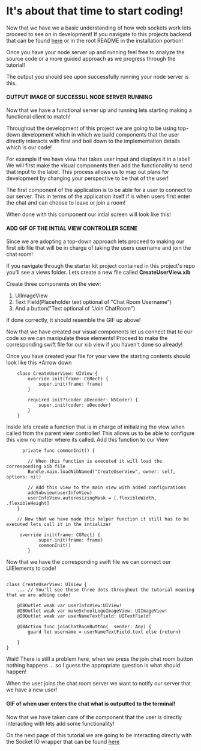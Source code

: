 # It's about that time to start coding! 

Now that we have we a basic understanding of how web sockets work lets proceed to see on in development! If you navigate to this projects backend that can be found [here](https://github.com/Make-School-Labs/Make-ChatRooms-Backend) or in the root README in the installation portion!

Once you have your node server up and running feel free to analyze the source code or a more guided approach as we progress through the tutorial!

The output you should see upon successfully running your node server is this.

#### OUTPUT IMAGE OF SUCCESSUL NODE SERVER RUNNING

Now that we have a functional server up and running lets starting making a functional client to match!

Throughout the development of this project we are going to be using top-down development which in which we build components that the user directly interacts with first and boil down to the implementation details which is our code!

For example if we have view that takes user input and displays it in a label! We will first make the visual components then add the functionality to send that input to the label. This process allows us to map out plans for development by changing your perspective to be that of the user!

The first component of the application is to be able for a user to connect to our server. This in terms of the application itself if is when users first enter the chat and can choose to leave or join a room!

When done with this component our intial screen will look like this!

#### ADD GIF OF THE INTIAL VIEW CONTROLLER SCENE


Since we are adopting a top-down approach lets proceed to making our first xib file that will be in charge of taking the users username and join the chat room!

If you navigate through the starter kit project contained in this project's repo you'll see a views folder. Lets create a new file called **CreateUserView.xib**

Create three components on the view:

1. UIImageView
2. Text Field(Placeholder text optional of "Chat Room Username") 
3. And a button("Text optional of "Join ChatRoom")


If done correctly, it should resemble the GIF up above!

Now that we have created our visual components let us connect that to our code so we can manipulate these elements! Proceed to make the corresponding swift file for our xib view if you haven't done so already!

Once you have created your file for your view the starting contents should look like this *Arrow down

```
    class CreateUserView: UIView {
        override init(frame: CGRect) {
            super.init(frame: frame)
        }

        required init?(coder aDecoder: NSCoder) {
            super.init(coder: aDecoder)
        }
    }
```

Inside lets create a function that is in charge of initialzing the view when called from the parent view controller! This allows us to be able to configure this view no matter where its called. Add this function to our View

```
      private func commonInit() {
        
        // When this function is executed it will load the corresponding xib file
        Bundle.main.loadNibNamed("CreateUserView", owner: self, options: nil)

        // Add this view to the main view with added configurations
        addSubview(userInfoView)
        userInfoView.autoresizingMask = [.flexibleWidth, .flexibleHeight]
    }

    // Now that we have made this helper function it still has to be executed lets call it in the intializer

     override init(frame: CGRect) {
            super.init(frame: frame)
            commonInit()
        }

```

Now that we have the corresponding swift file we can connect our UIElements to code!

```

class CreateUserView: UIView {
    ... // You'll see these three dots throughout the tutorial meaning that we are adding code!

    @IBOutlet weak var userInfoView:UIView!
    @IBOutlet weak var makeSchoolLogoImageView: UIImageView!
    @IBOutlet weak var userNameTextField: UITextField!
   
    @IBAction func joinChatRoomButton(_ sender: Any) {
        guard let username = userNameTextField.text else {return}
     
    }
}

```

Wait! There is still a problem here, when we press the join chat room button nothing happens ... so I guess the appropriate question is what should happen!


When the user joins the chat room server we want to notify our server that we have a new user!
#### GIF of when user enters the chat what is outputted to the terminal!

Now that we have taken care of the component that the user is directly interacting with lets add some functionality! 

On the next page of this tutorial we are going to be interacting directly with the Socket IO wrapper that can be found [here](https://github.com/socketio/socket.io-client-swift)